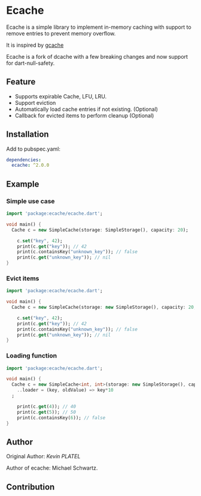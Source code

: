 # Ecache

Ecache is a simple library to implement in-memory caching with support to remove entries to prevent memory overflow.

It is inspired by [gcache](https://github.com/bluele/gcache)

Ecache is a fork of dcache with a few breaking changes and now support for dart-null-safety.

## Feature

* Supports expirable Cache, LFU, LRU.
* Support eviction
* Automatically load cache entries if not existing. (Optional)
* Callback for evicted items to perform cleanup (Optional)

## Installation

Add to pubspec.yaml:
```yaml
dependencies:
  ecache: ^2.0.0
```

## Example

### Simple use case

```dart
import 'package:ecache/ecache.dart';

void main() {
  Cache c = new SimpleCache(storage: SimpleStorage(), capacity: 20);

    c.set("key", 42);
    print(c.get("key")); // 42
    print(c.containsKey("unknown_key")); // false
    print(c.get("unknown_key")); // nil
}
```

### Evict items

```dart
import 'package:ecache/ecache.dart';

void main() {
  Cache c = new SimpleCache(storage: new SimpleStorage(), capacity: 20, onEvict: (key, value) {value.dispose();});

    c.set("key", 42);
    print(c.get("key")); // 42
    print(c.containsKey("unknown_key")); // false
    print(c.get("unknown_key")); // nil
}
```


### Loading function

```dart
import 'package:ecache/ecache.dart';

void main() {
  Cache c = new SimpleCache<int, int>(storage: new SimpleStorage(), capacity: 20)
    ..loader = (key, oldValue) => key*10
  ;

    print(c.get(4)); // 40
    print(c.get(5)); // 50
    print(c.containsKey(6)); // false
}
```

## Author

Original Author: 
*Kevin PLATEL*

Author of ecache: Michael Schwartz. 

## Contribution

